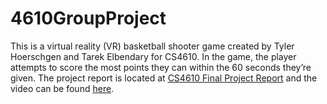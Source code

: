 # 4610GroupProject

This is a virtual reality (VR) basketball shooter game created by Tyler Hoerschgen and Tarek Elbendary for CS4610. In the game, the player attempts to score the most points they can within the 60 seconds they’re given. The project report is located at [CS4610 Final Project Report](https://docs.google.com/document/u/1/d/e/2PACX-1vRHcXDLPeYJWPX4uuSO6dDWMJo4_clBKIgt9EC5wmNBTStWGEvAzYHyfjZrCkBqx6W375R0ut4d_h02/pub) and the video can be found [here](https://www.youtube.com/watch?v=g64hAX3auDk).
